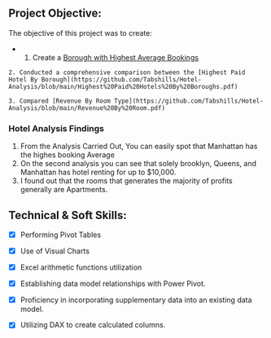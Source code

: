 ## Project Objective:
  The objective of this project was to create:
  
   * 1. Create a [Borough with Highest Average Bookings](https://github.com/Tabshills/Hotel-Analysis/blob/main/Borough%20Booking%20Average.pdf) 

    2. Conducted a comprehensive comparison between the [Highest Paid Hotel By Borough](https://github.com/Tabshills/Hotel-Analysis/blob/main/Highest%20Paid%20Hotels%20By%20Boroughs.pdf)
  
    3. Compared [Revenue By Room Type](https://github.com/Tabshills/Hotel-Analysis/blob/main/Revenue%20By%20Room.pdf)

### Hotel Analysis Findings  
1. From the Analysis Carried Out, You can easily spot that Manhattan has the highes booking Average
2. On the second analysis you can see that solely brooklyn, Queens, and Manhattan has hotel renting for up to $10,000.
3. I found out that the rooms that generates the majority of profits generally are Apartments.

## Technical & Soft Skills:
- [x]	Performing Pivot Tables
- [x]	Use of Visual Charts
- [x]	Excel arithmetic functions utilization
- [x]	Establishing data model relationships with Power Pivot.
- [x]	Proficiency in incorporating supplementary data into an existing data model.
- [x]	Utilizing DAX to create calculated columns.

